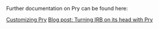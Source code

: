 Further documentation on Pry can be found here:

[Customizing Pry](https://github.com/banister/pry/wiki/Customizing-pry)
[Blog post: Turning IRB on its head with Pry](http://banisterfiend.wordpress.com/2011/01/27/turning-irb-on-its-head-with-pry/)